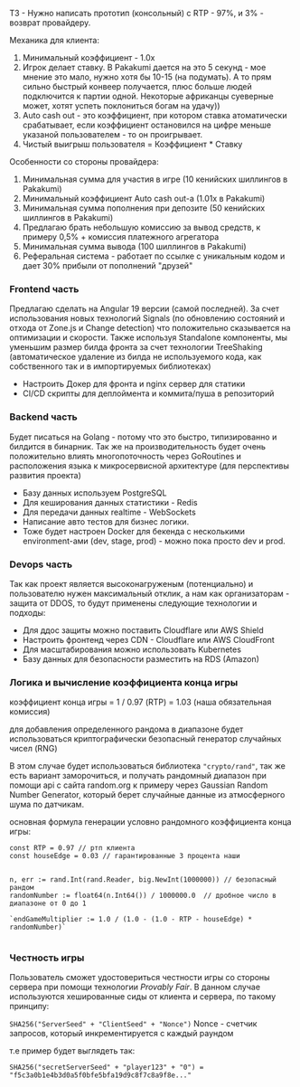 ТЗ - Нужно написать прототип (консольный) с RTP - 97%, и 3% - возврат провайдеру.

Механика для клиента: 
1) Минимальный коэффициент - 1.0х
2) Игрок делает ставку. В Pakakumi дается на это 5 секунд - мое мнение это мало, нужно хотя бы 10-15 (на подумать). А то прям сильно быстрый конвеер получается, плюс больше людей подключится к партии одной. Некоторые африканцы суеверные может, хотят успеть поклониться богам на удачу))
3) Auto cash out - это коэффициент, при котором ставка атоматически срабатывает, если коэффициент остановился на цифре меньше указаной пользователем - то он проигрывает.
4) Чистый выигрыш пользователя = Коэффициент * Ставку


Особенности со стороны провайдера:
1) Минимальная сумма для участия в игре (10 кенийских шиллингов в Pakakumi)
2) Минимальный коэффициент Auto cash out-a (1.01x в Pakakumi)
3) Минимальная сумма пополнения при депозите (50 кенийских шиллингов в Pakakumi)
4) Предлагаю брать небольшую комиссию за вывод средств, к примеру 0,5% + комиссия платежного агрегатора
5) Минимальная сумма вывода (100 шиллингов в Pakakumi)
6) Реферальная система - работает по ссылке с уникальным кодом и дает 30% прибыли от пополнений "друзей"


### Frontend часть

Предлагаю сделать на Angular 19 версии (самой последней). За счет использования новых технологий Signals (по обновлению состояний и отхода от Zone.js и Change detection) что положительно сказывается на оптимизации и скорости. Также используя Standalone компоненты, мы уменьшим размер билда фронта за счет технологии TreeShaking (автоматическое удаление из билда не используемого кода, как собственного так и в импортируемых библиотеках) 
- Настроить Докер для фронта и nginx сервер для статики
- СI/CD скрипты для деплоймента и коммита/пуша в репозиторий

### Backend часть

Будет писаться на Golang -  потому что это быстро, типизированно и билдится в бинарник. Так же на производительность будет очень положительно влиять многопоточность через GoRoutines и расположения языка к микросервисной архитектуре (для перспективы развития проекта)
- Базу данных используем PostgreSQL
- Для кеширования данных статистики - Redis
- Для передачи данных realtime - WebSockets
- Написание авто тестов для бизнес логики.
- Тоже будет настроен Docker для бекенда с несколькими environment-ами (dev, stage, prod) - можно пока просто dev и prod.

### Devops часть

Так как проект является высоконагруженым (потенциально) и пользователю нужен максимальный отклик, а нам как организаторам - защита от DDOS, то будут применены следующие технологии и подходы:

- Для ддос защиты можно поставить Cloudflare или AWS Shield
- Настроить фронтенд через CDN - Cloudflare или AWS CloudFront
- Для масштабирования можно использовать Kubernetes
- Базу данных для безопасности разместить на RDS (Amazon)


### Логика и вычисление коэффициента конца игры

коэффициент конца игры = 1 / 0.97 (RTP) = 1.03 (наша обязательная комиссия)

для добавления определенного рандома в диапазоне  будет использоваться криптографически безопасный генератор случайных чисел (RNG) 

В этом случае будет использоваться библиотека `"crypto/rand"`,  так же есть вариант заморочиться, и получать рандомный диапазон при помощи api с сайта random.org
к примеру через Gaussian Random Number Generator, который берет случайные данные из 
атмосферного шума по датчикам.

основная формула генерации условно рандомного коэффициента конца игры:

```
const RTP = 0.97 // ртп клиента
const houseEdge = 0.03 // гарантированные 3 процента наши


n, err := rand.Int(rand.Reader, big.NewInt(1000000)) // безопасный рандом
randomNumber := float64(n.Int64()) / 1000000.0  // дробное число в диапазоне от 0 до 1

`endGameMultiplier := 1.0 / (1.0 - (1.0 - RTP - houseEdge) * randomNumber)`


```


### Честность игры

Пользователь сможет удостовериться честности игры со стороны сервера при помощи технологии *Provably Fair*.  В данном случае используются хешированные сиды от клиента и сервера, по такому принципу:

`SHA256("ServerSeed" + "ClientSeed" + "Nonce")`
Nonce - счетчик запросов, который инкрементируется с каждый раундом

т.е пример будет выглядеть так:

`SHA256("secretServerSeed" + "player123" + "0") = "f5c3a0b1e4b3d0a5f0bfe5bfa19d9c8f7c8a9f8e..."`